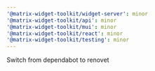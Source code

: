 ```yaml
---
'@matrix-widget-toolkit/widget-server': minor
'@matrix-widget-toolkit/api': minor
'@matrix-widget-toolkit/mui': minor
'@matrix-widget-toolkit/react': minor
'@matrix-widget-toolkit/testing': minor
---
```


Switch from dependabot to renovet
